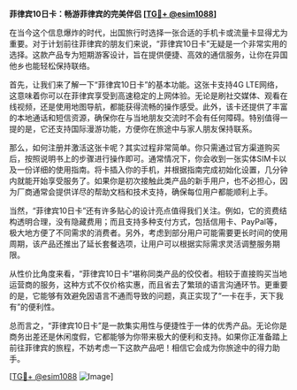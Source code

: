 **菲律宾10日卡：畅游菲律宾的完美伴侣 [[TG💪+ @esim1088](https://t.me/s/esim1088)]**

在当今这个信息爆炸的时代，出国旅行时选择一张合适的手机卡或流量卡显得尤为重要。对于计划前往菲律宾的朋友们来说，“菲律宾10日卡”无疑是一个非常实用的选择。这款产品专为短期游客设计，旨在提供便捷、高效的通信服务，让你在异国他乡也能轻松保持联络。

首先，让我们来了解一下“菲律宾10日卡”的基本功能。这张卡支持4G LTE网络，这意味着你可以在菲律宾享受到高速稳定的上网体验。无论是刷社交媒体、观看在线视频，还是使用地图导航，都能获得流畅的操作感受。此外，该卡还提供了丰富的本地通话和短信资源，确保你在与当地朋友交流时不会有任何障碍。特别值得一提的是，它还支持国际漫游功能，方便你在旅途中与家人朋友保持联系。

那么，如何注册并激活这张卡呢？其实过程非常简单。你只需通过官方渠道购买后，按照说明书上的步骤进行操作即可。通常情况下，你会收到一张实体SIM卡以及一份详细的使用指南。将卡插入你的手机，并根据指南完成初始化设置，几分钟内就能开始享受服务了。如果你是初次接触此类产品的新手用户，也不必担心，因为厂商通常会提供详尽的帮助文档和技术支持，确保每位用户都能顺利上手。

当然，“菲律宾10日卡”还有许多贴心的设计亮点值得我们关注。例如，它的资费结构透明合理，没有隐藏费用；而且支持多种支付方式，包括信用卡、PayPal等，极大地方便了不同需求的消费者。另外，考虑到部分用户可能需要更长时间的使用周期，该产品还推出了延长套餐选项，让用户可以根据实际需求灵活调整服务期限。

从性价比角度来看，“菲律宾10日卡”堪称同类产品的佼佼者。相较于直接购买当地运营商的服务，这种方式不仅价格实惠，而且省去了繁琐的语言沟通环节。更重要的是，它能够有效避免因语言不通而导致的问题，真正实现了“一卡在手，天下我有”的便利性。

总而言之，“菲律宾10日卡”是一款集实用性与便捷性于一体的优秀产品。无论你是商务出差还是休闲度假，它都能够为你带来极大的便利和支持。如果你正准备踏上前往菲律宾的旅程，不妨考虑一下这款产品吧！相信它会成为你旅途中的得力助手。

[[TG💪+ @esim1088](https://t.me/s/esim1088) ![Image](https://i.postimg.cc/4NQfJmqS/Snipaste-2025-05-13-00-14-12.png)]